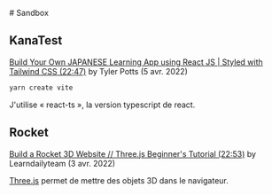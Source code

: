 # Sandbox

## KanaTest

[Build Your Own JAPANESE Learning App using React JS | Styled with Tailwind CSS (22:47)](https://www.youtube.com/watch?v=fM3qHaQrRHU) by Tyler Potts (5 avr. 2022)

```sh
yarn create vite
```

J'utilise « react-ts », la version typescript de react.

## Rocket

[Build a Rocket 3D Website // Three.js Beginner's Tutorial (22:53)](https://www.youtube.com/watch?v=muVjaCjYSGU) by Learndailyteam (3 avr. 2022)

[Three.js](https://threejs.org/) permet de mettre des objets 3D dans le navigateur.
